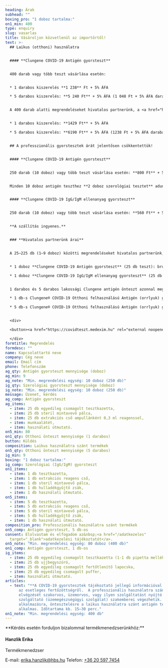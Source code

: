```yaml
---
heading: Árak
subhead: ""
boxing_pro: "1 doboz tartalma:"
on1_min: 400
type: enquiry
slug: vasarlas
title: Vásároljon közvetlenül az importőrtől!
text: >-
  ## Laikus (otthoni) használatra


  #### **Clungene COVID-19 Antigén gyorsteszt**


  400 darab vagy több teszt vásárlása esetén:


  * 1 darabos kiszerelés **1 238** Ft + 5% ÁFA

  * 5 darabos kiszerelés: **5 240 Ft** + 5% ÁFA (1 048 Ft + 5% ÁFA darabár)


  A 400 darab alatti megrendeléseket hivatalos partnerünk, a <a href="https://covidteszt.medexim.hu" rel="external noopener" target="_blank">medexim.hu</a> szolgálja ki. A Medexim árai: 


  * 1 darabos kiszerelés: **1429 Ft** + 5% ÁFA

  * 5 darabos kiszerelés: **6190 Ft** + 5% ÁFA (1238 Ft + 5% ÁFA darabár)


  ## A professzionális gyorstesztek árát jelentősen csökkentettük!


  #### **Clungene COVID-19 Antigén gyorsteszt**


  250 darab (10 doboz) vagy több teszt vásárlása esetén: **800 Ft** + 5% ÁFA / teszt (1 doboz 25 tesztet tartalmaz).


  Minden 10 doboz antigén teszthez **2 doboz szerológiai tesztet** adunk ajándékba!


  #### **Clungene COVID-19 IgG/IgM ellenanyag gyorsteszt**


  250 darab (10 doboz) vagy több teszt vásárlása esetén: **560 Ft** + 5% ÁFA / teszt (1 doboz 25 tesztet tartalmaz)


  **A szállítás ingyenes.**


  ### **Hivatalos partnerünk árai**


  A 25–225 db (1–9 doboz) közötti megrendeléseket hivatalos partnerünk, a **<a href="https://covidteszt.medexim.hu" rel="external noopener" target="_blank">medexim.hu</a> webshop** szolgálja ki.


  * 1 doboz **Clungene COVID-19 Antigén gyorsteszt** (25 db teszt): bruttó **31 900 Ft**

  * 1 doboz **Clungene COVID-19 IgG/IgM ellenanyag gyorsteszt** (25 db teszthez **25 pufferoldat**): bruttó **29 900 Ft**


  1 darabos és 5 darabos lakossági Clungene antigén önteszt azonnal megvásárolható a <a href="https://covidteszt.medexim.hu" rel="external noopener" target="_blank">medexim.hu</a> webáruházban:

  * 1 db-s Clungene® COVID-19 Otthoni felhasználású Antigén (orrlyuk) gyorsteszt: bruttó **1500 Ft**

  * 5 db-s Clungene® COVID-19 Otthoni felhasználású Antigén (orrlyuk) gyorsteszt: bruttó **6500 Ft**


  <div>

  <button><a href="https://covidteszt.medexim.hu" rel="external noopener" target="_blank">Vásárlás a <u>medexim.hu</u> oldalon</a></button>

  </div>
formtitle: Megrendelés
formdesc: ""
name: Kapcsolattartó neve
company: Cég neve
email: Email cím
phone: Telefonszám
ag_qty: Antigén gyorsteszt mennyisége (doboz)
ag_min: 9
ag_note: "Min. megrendelési egység: 10 doboz (250 db)"
ig_qty: Szerológiai gyorsteszt mennyisége (doboz)
ig_note: "Min. megrendelési egység: 10 doboz (250 db)"
message: Üzenet, kérdés
ag_comp: Antigén gyorsteszt
ag_items:
  - item: 25 db egyedileg csomagolt tesztkazetta,
  - item: 25 db steril mintavevő pálca,
  - item: 25 db extrakciós cső ampullánként 0,3 ml reagenssel,
  - item: munkaalátét,
  - item: használati útmutató.
on5_min: 80
on1_qty: Otthoni önteszt mennyisége (1 darabos)
button: Küldés
composition: Laikus használatra szánt termékek
on5_qty: Otthoni önteszt mennyisége (5 darabos)
ig_min: 9
boxing: "1 doboz tartalma:"
ig_comp: Szerológiai (IgG/IgM) gyorsteszt
on1_items:
  - item: 1 db tesztkazetta,
  - item: 1 db extrakciós reagens cső,
  - item: 1 db steril mintavevő pálca,
  - item: 1 db hulladékgyűjtő zsák,
  - item: 1 db használati útmutató.
on5_items:
  - item: 5 db tesztkazetta,
  - item: 5 db extrakciós reagens cső,
  - item: 5 db steril mintavevő pálca,
  - item: 5 db hulladékgyűjtő zsák,
  - item: 1 db használati útmutató.
composition_pro: Professzionális használatra szánt termékek
on5_comp: Antigén gyorsteszt, 5 db-os
consent: Elolvastam és elfogadom az&nbsp;<a href="/adatkezeles"
  target="_blank">adatkezelési tájékoztatót</a>.
on5_note: "Min. megrendelési egység: 80 doboz (400 db)"
on1_comp: Antigén gyorsteszt, 1 db-os
ig_items:
  - item: 25 db egyedileg csomagolt tesztkazetta (1-1 db pipetta mellékelve)
  - item: 25 db ujjbegyszúró,
  - item: 25 db egyedileg csomagolt fertőtlenítő lapocska,
  - item: 25 db egyedileg csomagolt puffer,
  - item: használati útmutató.
articles:
  - text: "**A COVID-19 gyorstesztek tájékoztató jellegű információval szolgálnak**
      az esetleges fertőzöttségről.  A professzionális használatra szánt teszt
      elvégzését szakorvos, üzemorvos, vagy ilyen szolgáltatást nyújtó
      szolgáltató (üzemegészségügyi szolgálat) szakemberei végezhetik. Otthoni
      alkalmazásra, öntesztelésre a laikus használatra szánt antigén tesztünk
      alkalmas. Időtartama kb. 15–30 perc."
on1_note: "Min. megrendelési egység: 400 db"
---
```

<div id="termekmenedzser"></div>
**Kérdés esetén forduljon bizalommal termékmenedzserünkhöz:**

#### Hanzlik Erika

Termékmenedzser

E-mail: <a href="mailto:erika.hanzlik@hbs.hu" onclick="gtag_report_conversion('mailto:erika.hanzlik@hbs.hu')">erika.hanzlik@hbs.hu</a>
Telefon: <a href="tel:+36205977454" onclick="gtag_report_conversion('tel:+36205977454')">+36 20 597 7454</a>
